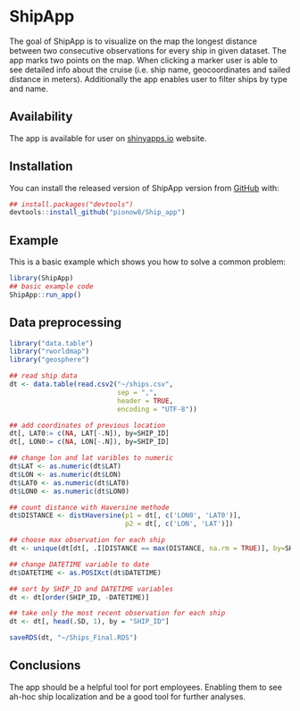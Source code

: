 
<!-- README.md is generated from README.Rmd. Please edit that file -->

# ShipApp

<!-- badges: start -->

<!-- badges: end -->

The goal of ShipApp is to visualize on the map the longest distance
between two consecutive observations for every ship in given dataset.
The app marks two points on the map. When clicking a marker user is able
to see detailed info about the cruise (i.e. ship name, geocoordinates
and sailed distance in meters). Additionally the app enables user to
filter ships by type and name.

## Availability

The app is available for user on
[shinyapps.io](https://pionow8.shinyapps.io/ShipApp/) website.

## Installation

You can install the released version of ShipApp version from
[GitHub](https://github.com/) with:

``` r
## install.packages("devtools")
devtools::install_github("pionow8/Ship_app")
```

## Example

This is a basic example which shows you how to solve a common problem:

``` r
library(ShipApp)
## basic example code
ShipApp::run_app()
```

## Data preprocessing

``` r
library("data.table")
library("rworldmap")
library("geosphere")

## read ship data
dt <- data.table(read.csv2("~/ships.csv", 
                           sep = ",", 
                           header = TRUE,
                           encoding = "UTF-8"))

## add coordinates of previous location
dt[, LAT0:= c(NA, LAT[-.N]), by=SHIP_ID]
dt[, LON0:= c(NA, LON[-.N]), by=SHIP_ID]

## change lon and lat varibles to numeric
dt$LAT <- as.numeric(dt$LAT)
dt$LON <- as.numeric(dt$LON)
dt$LAT0 <- as.numeric(dt$LAT0)
dt$LON0 <- as.numeric(dt$LON0)

## count distance with Haversine methode
dt$DISTANCE <- distHaversine(p1 = dt[, c('LON0', 'LAT0')],
                             p2 = dt[, c('LON', 'LAT')])

## choose max observation for each ship
dt <- unique(dt[dt[, .I[DISTANCE == max(DISTANCE, na.rm = TRUE)], by=SHIP_ID]$V1])

## change DATETIME variable to date
dt$DATETIME <- as.POSIXct(dt$DATETIME)

## sort by SHIP_ID and DATETIME variables
dt <- dt[order(SHIP_ID, -DATETIME)]

## take only the most recent observation for each ship
dt <- dt[, head(.SD, 1), by = "SHIP_ID"]

saveRDS(dt, "~/Ships_Final.RDS")
```

## Conclusions

The app should be a helpful tool for port employees. Enabling them to
see ah-hoc ship localization and be a good tool for further analyses.
